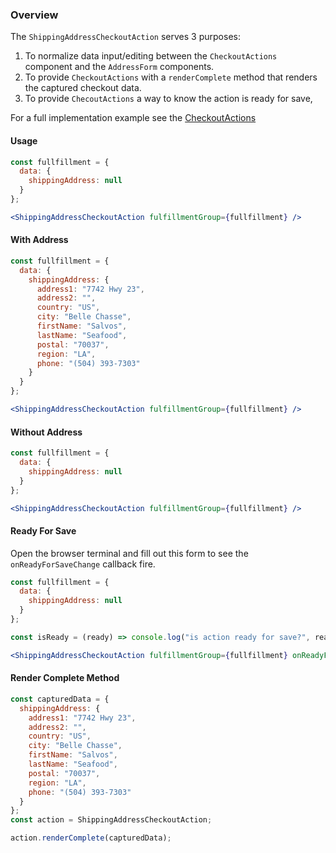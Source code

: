 ### Overview
The `ShippingAddressCheckoutAction` serves 3 purposes:
1. To normalize data input/editing between the `CheckoutActions` component and the `AddressForm` components.
2. To provide `CheckoutActions` with a `renderComplete` method that renders the captured checkout data.
3. To provide `ChecoutActions` a way to know the action is ready for save,

For a full implementation example see the [CheckoutActions](/#!/CheckoutActions)

#### Usage

```jsx
const fullfillment = {
  data: {
    shippingAddress: null
  }
};

<ShippingAddressCheckoutAction fulfillmentGroup={fullfillment} />
```

#### With Address
```jsx
const fullfillment = {
  data: {
    shippingAddress: {
      address1: "7742 Hwy 23",
      address2: "",
      country: "US",
      city: "Belle Chasse",
      firstName: "Salvos",
      lastName: "Seafood",
      postal: "70037",
      region: "LA",
      phone: "(504) 393-7303"
    }
  }
};

<ShippingAddressCheckoutAction fulfillmentGroup={fullfillment} />
```

#### Without Address
```jsx
const fullfillment = {
  data: {
    shippingAddress: null
  }
};

<ShippingAddressCheckoutAction fulfillmentGroup={fullfillment} />
```

#### Ready For Save
Open the browser terminal and fill out this form to see the `onReadyForSaveChange` callback fire.
```jsx
const fullfillment = {
  data: {
    shippingAddress: null
  }
};

const isReady = (ready) => console.log("is action ready for save?", ready);

<ShippingAddressCheckoutAction fulfillmentGroup={fullfillment} onReadyForSaveChange={isReady} />
```

#### Render Complete Method
```jsx
const capturedData = {
  shippingAddress: {
    address1: "7742 Hwy 23",
    address2: "",
    country: "US",
    city: "Belle Chasse",
    firstName: "Salvos",
    lastName: "Seafood",
    postal: "70037",
    region: "LA",
    phone: "(504) 393-7303"
  }
};
const action = ShippingAddressCheckoutAction;

action.renderComplete(capturedData);

```
